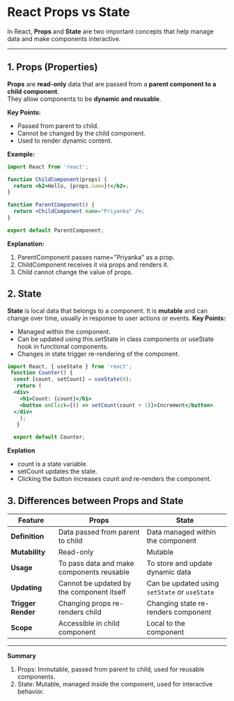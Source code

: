 # React Props vs State

In React, **Props** and **State** are two important concepts that help manage data and make components interactive.

---

## 1. Props (Properties)

**Props** are **read-only** data that are passed from a **parent component to a child component**.  
They allow components to be **dynamic and reusable**.

**Key Points:**
- Passed from parent to child.
- Cannot be changed by the child component.
- Used to render dynamic content.

**Example:**

```jsx
import React from 'react';

function ChildComponent(props) {
  return <h2>Hello, {props.name}!</h2>;
}

function ParentComponent() {
  return <ChildComponent name="Priyanka" />;
}

export default ParentComponent;
```
**Explanation:**
  1. ParentComponent passes name="Priyanka" as a prop.
  2. ChildComponent receives it via props and renders it.
  3. Child cannot change the value of props.

## 2. State
   **State** is local data that belongs to a component.
    It is **mutable** and can change over time, usually in response to user actions or events.
 **Key Points:**
  - Managed within the component.
  - Can be updated using this.setState in class components or useState hook in functional components.
  - Changes in state trigger re-rendering of the component.
   ```jsx
   import React, { useState } from 'react';
    function Counter() {
     const [count, setCount] = useState(0);
      return (
     <div>
       <h1>Count: {count}</h1>
       <button onClick={() => setCount(count + 1)}>Increment</button>
     </div>
       );
      }

     export default Counter;
  ```
 **Explation**
  - count is a state variable.
  - setCount updates the state.
  - Clicking the button increases count and re-renders the component.
 ## 3. Differences between Props and State

| Feature        | Props                                     | State                                         |
| -------------- | ----------------------------------------- | --------------------------------------------- |
| **Definition** | Data passed from parent to child          | Data managed within the component             |
| **Mutability** | Read-only                                 | Mutable                                       |
| **Usage**      | To pass data and make components reusable | To store and update dynamic data              |
| **Updating**   | Cannot be updated by the component itself | Can be updated using `setState` or `useState` |
| **Trigger Render** | Changing props re-renders child       | Changing state re-renders component           |
| **Scope**      | Accessible in child component             | Local to the component                        |
---
 **Summary**
  1. Props: Immutable, passed from parent to child, used for reusable components.
  2. State: Mutable, managed inside the component, used for interactive behavior.


